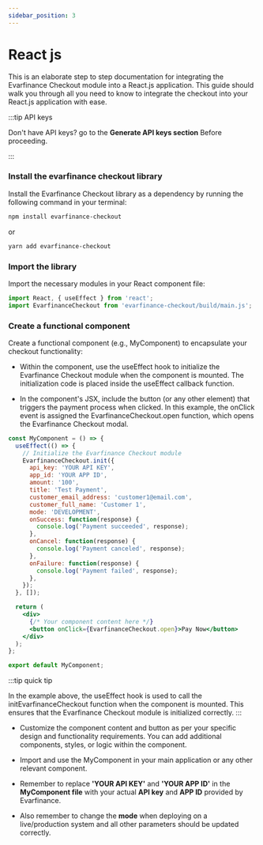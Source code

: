 ```yaml
---
sidebar_position: 3
---
```


# React js

This is an elaborate step to step documentation for integrating the Evarfinance Checkout module into a React.js application. This guide should walk you through all you need to know to integrate the checkout into your React.js application with ease.

:::tip API keys

Don't have API keys? go to the **Generate API keys section** Before proceeding.

:::

### Install the evarfinance checkout library

Install the Evarfinance Checkout library as a dependency by running the following command in your terminal:

```bash
npm install evarfinance-checkout
```
or

```bash
yarn add evarfinance-checkout
```
### Import the library

Import the necessary modules in your React component file:

```js
import React, { useEffect } from 'react';
import EvarfinanceCheckout from 'evarfinance-checkout/build/main.js';
```
### Create a functional component

Create a functional component (e.g., MyComponent) to encapsulate your checkout functionality:

- Within the component, use the useEffect hook to initialize the Evarfinance Checkout module when the component is mounted. The initialization code is placed inside the useEffect callback function. 

- In the component's JSX, include the button (or any other element) that triggers the payment process when clicked. In this example, the onClick event is assigned the EvarfinanceCheckout.open function, which opens the Evarfinance Checkout modal.

```jsx
const MyComponent = () => {
  useEffect(() => {
    // Initialize the Evarfinance Checkout module
    EvarfinanceCheckout.init({
      api_key: 'YOUR API KEY',
      app_id: 'YOUR APP ID',
      amount: '100',
      title: 'Test Payment',
      customer_email_address: 'customer1@email.com',
      customer_full_name: 'Customer 1',
      mode: 'DEVELOPMENT',
      onSuccess: function(response) {
        console.log('Payment succeeded', response);
      },
      onCancel: function(response) {
        console.log('Payment canceled', response);
      },
      onFailure: function(response) {
        console.log('Payment failed', response);
      },
    });
  }, []);

  return (
    <div>
      {/* Your component content here */}
      <button onClick={EvarfinanceCheckout.open}>Pay Now</button>
    </div>
  );
};

export default MyComponent;
```
:::tip quick tip

In the example above, the useEffect hook is used to call the initEvarfinanceCheckout function when the component is mounted. This ensures that the Evarfinance Checkout module is initialized correctly.
:::

- Customize the component content and button as per your specific design and functionality requirements. You can add additional components, styles, or logic within the component.

- Import and use the MyComponent in your main application or any other relevant component.

- Remember to replace **'YOUR API KEY'** and **'YOUR APP ID'** in the **MyComponent file** with your actual **API key** and **APP ID** provided by Evarfinance.

- Also remember to change the **mode** when deploying on a live/production system and all other parameters should be updated correctly.